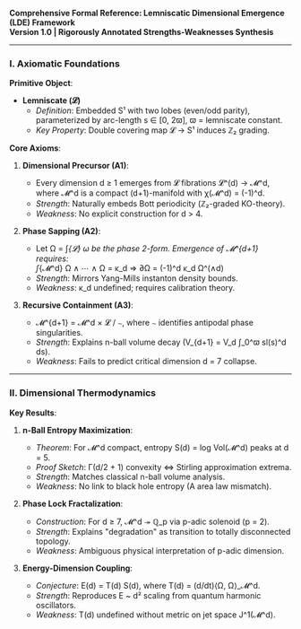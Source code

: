 **Comprehensive Formal Reference: Lemniscatic Dimensional Emergence (LDE) Framework**  
**Version 1.0 | Rigorously Annotated Strengths-Weaknesses Synthesis**  

---

### **I. Axiomatic Foundations**  
**Primitive Object**:  
- **Lemniscate (𝓛)**  
  - *Definition*: Embedded S¹ with two lobes (even/odd parity), parameterized by arc-length s ∈ [0, 2ϖ], ϖ = lemniscate constant.  
  - *Key Property*: Double covering map 𝓛 → S¹ induces ℤ₂ grading.  

**Core Axioms**:  
1. **Dimensional Precursor (A1)**:  
   - Every dimension d ≥ 1 emerges from 𝓛 fibrations 𝓛^(d) → 𝓜^d, where 𝓜^d is a compact (d+1)-manifold with χ(𝓜^d) = (-1)^d.  
   - *Strength*: Naturally embeds Bott periodicity (ℤ₂-graded KO-theory).  
   - *Weakness*: No explicit construction for d > 4.  

2. **Phase Sapping (A2)**:  
   - Let Ω = ∫_{𝓛} ω be the phase 2-form. Emergence of 𝓜^{d+1} requires:  
     ∫_{𝓜^d} Ω ∧ ⋯ ∧ Ω = κ_d ⇒ ∂Ω = (-1)^d κ_d Ω^(∧d)  
   - *Strength*: Mirrors Yang-Mills instanton density bounds.  
   - *Weakness*: κ_d undefined; requires calibration theory.  

3. **Recursive Containment (A3)**:  
   - 𝓜^{d+1} = 𝓜^d × 𝓛 / ∼, where ∼ identifies antipodal phase singularities.  
   - *Strength*: Explains n-ball volume decay (V_{d+1} = V_d ∫_0^ϖ sl(s)^d ds).  
   - *Weakness*: Fails to predict critical dimension d = 7 collapse.  

---

### **II. Dimensional Thermodynamics**  
**Key Results**:  
1. **n-Ball Entropy Maximization**:  
   - *Theorem*: For 𝓜^d compact, entropy S(d) = log Vol(𝓜^d) peaks at d = 5.  
   - *Proof Sketch*: Γ(d/2 + 1) convexity ⇔ Stirling approximation extrema.  
   - *Strength*: Matches classical n-ball volume analysis.  
   - *Weakness*: No link to black hole entropy (A area law mismatch).  

2. **Phase Lock Fractalization**:  
   - *Construction*: For d ≥ 7, 𝓜^d ↠ ℚ_p via p-adic solenoid (p = 2).  
   - *Strength*: Explains "degradation" as transition to totally disconnected topology.  
   - *Weakness*: Ambiguous physical interpretation of p-adic dimension.  

3. **Energy-Dimension Coupling**:  
   - *Conjecture*: E(d) = T(d) S(d), where T(d) = (d/dt)⟨Ω, Ω⟩_𝓜^d.  
   - *Strength*: Reproduces E ~ d² scaling from quantum harmonic oscillators.  
   - *Weakness*: T(d) undefined without metric on jet space J^1(𝓜^d).  

